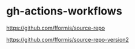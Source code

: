 # gh-actions-workflows

https://github.com/fformis/source-repo

https://github.com/fformis/source-repo-version2
